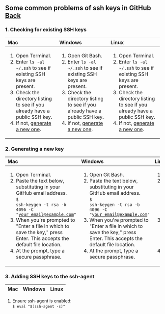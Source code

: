 ## Some common problems of ssh keys in GitHub [Back](./qa.md)

### 1. Checking for existing SSH keys

Mac|Windows|Linux
:--|:------|:----
<ol><li>Open Terminal.</li><li>Enter <code>ls -al ~/.ssh</code> to see if existing SSH keys are present.</li><li>Check the directory listing to see if you already have a public SSH key.</li><li>If not, <a href="#generating-a-new-key">generate a new one</a>.</li></ol>|<ol><li>Open Git Bash.</li><li>Enter <code>ls -al ~/.ssh</code> to see if existing SSH keys are present.</li><li>Check the directory listing to see if you already have a public SSH key.</li><li>If not, <a href="#generating-a-new-key">generate a new one</a>.</li></ol>|<ol><li>Open Terminal.</li><li>Enter <code>ls -al ~/.ssh</code> to see if existing SSH keys are present.</li><li>Check the directory listing to see if you already have a public SSH key.</li><li>If not, <a href="#generating-a-new-key">generate a new one</a>.</li></ol>

### 2. Generating a new key

Mac|Windows|Linux
:--|:------|:----
<ol><li>Open Terminal.</li><li>Paste the text below, substituting in your GitHub email address. <br/> <code>$ ssh-keygen -t rsa -b 4096 -C "your_email@example.com"</code></li><li>When you're prompted to "Enter a file in which to save the key," press Enter. This accepts the default file location.</li><li>At the prompt, type a secure passphrase.</li></ol>|<ol><li>Open Git Bash.</li><li>Paste the text below, substituting in your GitHub email address. <br/> <code>$ ssh-keygen -t rsa -b 4096 -C "your_email@example.com"</code></li><li>When you're prompted to "Enter a file in which to save the key," press Enter. This accepts the default file location.</li><li>At the prompt, type a secure passphrase.</li></ol>|<ol><li>Open Terminal.</li><li>Paste the text below, substituting in your GitHub email address. <br/> <code>$ ssh-keygen -t rsa -b 4096 -C "your_email@example.com"</code></li><li>When you're prompted to "Enter a file in which to save the key," press Enter. This accepts the default file location.</li><li>At the prompt, type a secure passphrase.</li></ol>

### 3. Adding SSH keys to the ssh-agent

Mac|Windows|Linux
:--|:------|:----
<ol><li>Ensure ssh-agent is enabled: <br/> <code>$ eval "$(ssh-agent -s)"</code></li></ol>